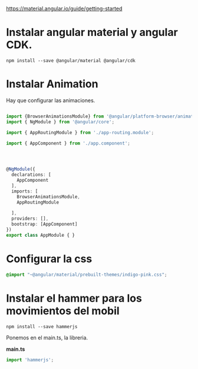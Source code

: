 https://material.angular.io/guide/getting-started

# Instalar angular material y angular CDK.

```
npm install --save @angular/material @angular/cdk
```

# Instalar Animation

Hay que configurar las animaciones.



```typescript

import {BrowserAnimationsModule} from '@angular/platform-browser/animations';
import { NgModule } from '@angular/core';

import { AppRoutingModule } from './app-routing.module';

import { AppComponent } from './app.component';




@NgModule({
  declarations: [
    AppComponent
  ],
  imports: [
    BrowserAnimationsModule,
    AppRoutingModule
    
  ],
  providers: [],
  bootstrap: [AppComponent]
})
export class AppModule { }
```

# Configurar la css

```css
@import "~@angular/material/prebuilt-themes/indigo-pink.css";
```

# Instalar el hammer para los movimientos del mobil

```
npm install --save hammerjs
```

Ponemos en el main.ts, la libreria.

**main.ts**
``` typescript
import 'hammerjs';
```